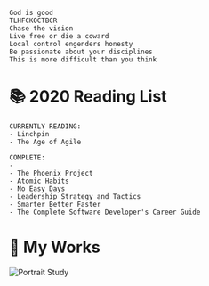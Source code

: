 ```
God is good
TLHFCKOCTBCR
Chase the vision
Live free or die a coward
Local control engenders honesty
Be passionate about your disciplines
This is more difficult than you think
```

# 📚 2020 Reading List
```
CURRENTLY READING:
- Linchpin
- The Age of Agile

COMPLETE:
- 
- The Phoenix Project
- Atomic Habits
- No Easy Days
- Leadership Strategy and Tactics
- Smarter Better Faster
- The Complete Software Developer's Career Guide
```

# 🎨 My Works

![Portrait Study](https://i.imgur.com/kO2ADZf.jpg)
